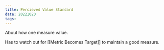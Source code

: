 ```yaml
---
title: Percieved Value Standard
date: 20221020
tags:
---
```


About how one measure value. 

Has to watch out for [[Metric Becomes Target]] to maintain a good measure. 